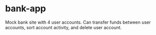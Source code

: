 # bank-app

Mock bank site with 4 user accounts.
Can transfer funds between user accounts, sort account activity, and delete user account.
